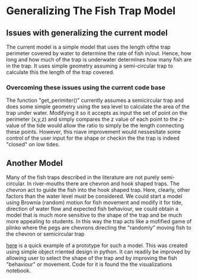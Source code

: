 # Generalizing The Fish Trap Model

## Issues with generalizing the current model
The current model is a simple model that uses the length ofthe trap 
perimeter covered by water to determine the rate of fish in/out.
Hence, how long and how much of the trap is underwater determines
how many fish are in the trap. It uses simple geometry assuming a 
semi-circular trap to calculate this the length of the trap covered.

### Overcoming these issues using the current code base
The function "get_perimiter()" currently assumes a semicircular trap and
does some simple geometry using the sea level to calculate the area of
the trap under water. Modifying it so it accepts as input the set of
point on the perimeter (x,y,z) and simply compares the z value of each
point to the z-value of the tide would allow the ratio to simply be the
length connecting these points. However, this niave improvement would
nessesitate some control of the user input for the shape or checkin the
the trap is indeed "closed" on low tides.
 
## Another Model
Many of the fish traps described in the literature are not purely semi-
circular. In river-mouths there are chevron and hook shaped traps. The
chevron act to guide the fish into the hook shaped trap. Here, clearly,
other factors than the water level must be considered. We could start a
model using Brownia (random) motion for fish movement and modify it for 
tide, direction of water flow and expected fish behaviour, we could 
obtain a model that is much more sensitive to the shape of the trap and 
be much more appealing to students. In this way the trap acts like a 
mofified game of plinko where the pegs are chevrons directing the 
"randomly" moving fish to the chevron or semicircular trap

[here](https://imgur.com/Io2Mm8G) is a quick example of a prototype for
such a model. This was created using simple object rriented design in
python. It can readily be improved by allowing user to select the shape 
of the trap and by improving the fish "behaviour" or movement. Code for
it is found the the visualizations notebook.

